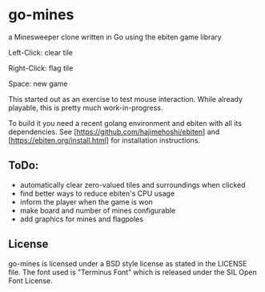 # go-mines
a Minesweeper clone written in Go using the ebiten game library


Left-Click: clear tile

Right-Click: flag tile

Space: new game


This started out as an exercise to test mouse interaction. While already playable, this is pretty much work-in-progress.

To build it you need a recent golang environment and ebiten with all its dependencies.
See [https://github.com/hajimehoshi/ebiten] and [https://ebiten.org/install.html] for
installation instructions.


## ToDo:
- automatically clear zero-valued tiles and surroundings when clicked
- find better ways to reduce ebiten's CPU usage
- inform the player when the game is won
- make board and number of mines configurable
- add graphics for mines and flagpoles

## License
go-mines is licensed under a BSD style license as stated in the LICENSE file.
The font used is "Terminus Font" which is released under the SIL Open Font License.
